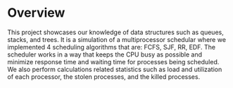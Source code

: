 # Overview 
This project showcases our knowledge of data structures such as queues, stacks, and trees. 
It is a simulation of a multiprocessor schedular where we implemented 4 scheduling algorithms that are: FCFS, SJF, RR, EDF. 
The scheduler works in a way that keeps the CPU busy as possible and minimize response time and waiting time for processes being scheduled.
We also perform calculations related statistics such as load and utilization of each processor, the stolen processes, and the killed processes. 

